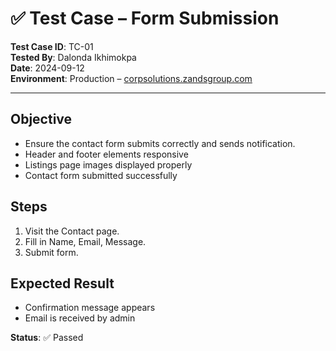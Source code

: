 # ✅ Test Case – Form Submission

**Test Case ID**: TC-01  
**Tested By**: Dalonda Ikhimokpa  
**Date**: 2024-09-12  
**Environment**: Production – [corpsolutions.zandsgroup.com](https://corpsolutions.zandsgroup.com)

---

## Objective
- Ensure the contact form submits correctly and sends notification.
- Header and footer elements responsive  
- Listings page images displayed properly  
- Contact form submitted successfully

## Steps
1. Visit the Contact page.
2. Fill in Name, Email, Message.
3. Submit form.

## Expected Result
- Confirmation message appears
- Email is received by admin

**Status**: ✅ Passed
